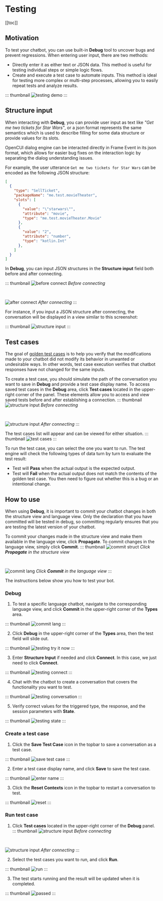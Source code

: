# Testing

[[toc]]

## Motivation

To test your chatbot, you can use built-in **Debug** tool to uncover bugs and prevent regressions. When entering user input, there are two methods:

- Directly enter it as either text or JSON data. This method is useful for testing individual steps or simple logic flows.
- Create and execute a test case to automate inputs. This method is ideal for testing more complex or multi-step processes, allowing you to easily repeat tests and analyze results.

::: thumbnail
![testing demo](/images/platform/testing/testing_demo.png)
:::

## Structure input

When interacting with **Debug**, you can provide user input as text like *"Get me two tickets for Star Wars"*, or a json format represents the same semantics which is used to describe filling for some data structure or provide values for its slots. 

OpenCUI dialog engine can be interacted directly in Frame Event in its json format, which allows for easier bug fixes on the interaction logic by separating the dialog understanding issues. 

For example, the user utterance `Get me two tickets for Star Wars` can be encoded as the following JSON structure:

``` json
[
  {
    "type": "SellTicket",
    "packageName": "me.test.movieTheater",
    "slots": [
      {
        "value": "\"starwars\"",
        "attribute": "movie",
        "type": "me.test.movieTheater.Movie"
      },
      {
        "value": "2",
        "attribute": "number",
        "type": "kotlin.Int"
      },
    ]
  }
]
```

In **Debug**, you can input JSON structures in the **Structure input** field both before and after connecting.

::: thumbnail
![before connect](/images/platform/testing/before_connect.png)
*Before connecting*

<br>

![after connect](/images/platform/testing/after_connect.png)
*After connecting*
:::

For instance, if you input a JSON structure after connecting, the conversation will be displayed in a view similar to this screenshot:

::: thumbnail
![structure input](/images/platform/testing/structure_input.png)
:::

## Test cases

The goal of [golden test cases](https://en.wikipedia.org/wiki/Characterization_test) is to help you verify that the modifications made to your chatbot did not modify its behavior in unwanted or undesirable ways. In other words, test case execution verifies that chatbot responses have not changed for the same inputs. 

To create a test case, you should simulate the path of the conversation you want to save in **Debug** and provide a test case display name. To access saved test cases in the **Debug** area, click **Test cases** located in the upper-right corner of the panel. These elements allow you to access and view saved tests before and after establishing a connection.
::: thumbnail
![structure input](/images/platform/testing/test_cases_entrance_1.png)
*Before connecting*

<br>

![structure input](/images/platform/testing/test_cases_entrance_2.png)
*After connecting*
:::

The test cases list will appear and can be viewed for either situation. 
::: thumbnail
![test cases](/images/platform/testing/test_cases.png)
:::

To run the test case, you can select the one you want to run. The test engine will check the following types of data turn by turn to evaluate the test result:
- Test will **Pass** when the actual output is the expected output. 
- Test will **Fail** when the actual output does not match the contents of the golden test case. You then need to figure out whether this is a bug or an intentional change.


## How to use

When using **Debug**, it is important to commit your chatbot changes in both the structure view and language view. Only the declaration that you have committed will be tested in debug, so committing regularly ensures that you are testing the latest version of your chatbot.

To commit your changes made in the structure view and make them available in the language view, click **Propagate**. To commit changes in the language view, simply click **Commit**.
::: thumbnail
![commit struct](/images/platform/testing/commit_struct.png)
*Click **Propagate** in the structure view*

<br>

![commit lang](/images/platform/testing/commit_lang.png)
*Click **Commit** in the language view*
:::

The instructions below show you how to test your bot.

### Debug

1. To test a specific language chatbot, navigate to the corresponding language view, and click **Commit** in the upper-right corner of the **Types** area.

::: thumbnail
![commit lang](/images/platform/testing/commit_lang.png)
:::

2. Click **Debug** in the upper-right corner of the **Types** area, then the test field will slide out.

::: thumbnail
![testing try it now](/images/platform/testing/testing_try_it_now.png)
:::

3. Enter **Structure Input** if needed and click **Connect**. In this case, we just need to click **Connect**. 

::: thumbnail
![testing connect](/images/platform/testing/testing_connect.png)
:::

4. Chat with the chatbot to create a conversation that covers the functionality you want to test. 

::: thumbnail
![testing conversation](/images/platform/testing/testing_conversation.png)
:::

5. Verify correct values for the triggered type, the response, and the session parameters with **State**.

::: thumbnail
![testing state](/images/platform/testing/testing_state.png)
:::

### Create a test case

1. Click the **Save Test Case** icon in the topbar to save a conversation as a test case.

::: thumbnail
![save test case](/images/platform/testing/save_testcase.png)
:::

2. Enter a test case display name, and click **Save** to save the test case.

::: thumbnail
![enter name](/images/platform/testing/enter_name.png)
:::

3. Click the **Reset Contexts** icon in the topbar to restart a conversation to test.

::: thumbnail
![reset](/images/platform/testing/reset.png)
:::

### Run test case

1. Click **Test cases** located in the upper-right corner of the **Debug** panel.
::: thumbnail
![structure input](/images/platform/testing/test_cases_entrance_1.png)
*Before connecting*

<br>

![structure input](/images/platform/testing/test_cases_entrance_2.png)
*After connecting*
:::

2. Select the test cases you want to run, and click **Run**.

::: thumbnail
![run](/images/platform/testing/run.png)
:::

3. The test starts running and the result will be updated when it is completed.

::: thumbnail
![passed](/images/platform/testing/passed.png)
:::
